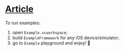 # [Article](https://medium.com/p/improving-your-swinject-routine-b9856c23beb5?source=email-9bf9c8a2f560--writer.postDistributed&sk=a95647029a274e75fc360b3bd666cc00)

To run examples:

1. open `Example.xcworkspace`;
2. build `ExampleFramework` for any iOS device/simulator;
3. go to `Example` playground and enjoy! 🕺


